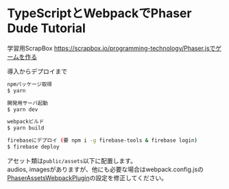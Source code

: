 # TypeScriptとWebpackでPhaser Dude Tutorial

学習用ScrapBox
https://scrapbox.io/programming-technology/Phaser.jsでゲームを作る

導入からデプロイまで
``` bash
npmパッケージ取得
$ yarn

開発用サーバ起動
$ yarn dev

webpackビルド
$ yarn build

firebaseにデプロイ (要 npm i -g firebase-tools & firebase login)
$ firebase deploy
```

アセット類は`public/assets`以下に配置します。  
audios, imagesがありますが、他にも必要な場合はwebpack.config.jsの[PhaserAssetsWebpackPlugin](https://www.npmjs.com/package/phaser-assets-webpack-plugin)の設定を修正してください。  

